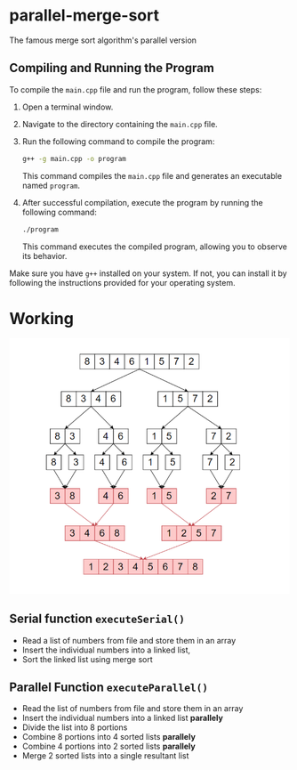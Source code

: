 # parallel-merge-sort
The famous merge sort algorithm's parallel version

## Compiling and Running the Program

To compile the `main.cpp` file and run the program, follow these steps:

1. Open a terminal window.
2. Navigate to the directory containing the `main.cpp` file.
3. Run the following command to compile the program:

    ```bash
    g++ -g main.cpp -o program
    ```

   This command compiles the `main.cpp` file and generates an executable named `program`.

4. After successful compilation, execute the program by running the following command:

    ```bash
    ./program
    ```

   This command executes the compiled program, allowing you to observe its behavior.

Make sure you have `g++` installed on your system. If not, you can install it by following the instructions provided for your operating system.


# Working
![alt text](https://github.com/haris-sohail/parallel-merge-sort/blob/main/assets/merge_sort.png)
## Serial function `executeSerial()`

- Read a list of numbers from file and store them in an array
- Insert the individual numbers into a linked list,
- Sort the linked list using merge sort

## Parallel Function `executeParallel()`

- Read the list of numbers from file and store them in an array
- Insert the individual numbers into a linked list **parallely**
- Divide the list into 8 portions
- Combine 8 portions into 4 sorted lists **parallely**
- Combine 4 portions into 2 sorted lists **parallely**
- Merge 2 sorted lists into a single resultant list





